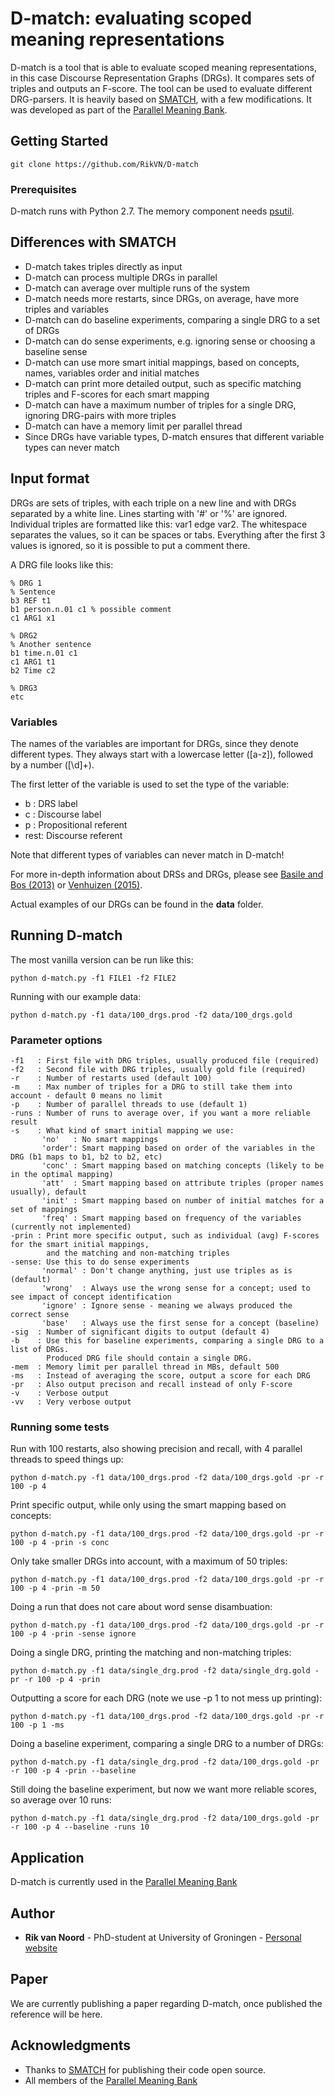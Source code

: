 # D-match: evaluating scoped meaning representations

D-match is a tool that is able to evaluate scoped meaning representations, in this case Discourse Representation Graphs (DRGs). It compares sets of triples and outputs an F-score. The tool can be used to evaluate different DRG-parsers.
It is heavily based on [SMATCH](https://github.com/snowblink14/smatch), with a few modifications. It was developed as part of the [Parallel Meaning Bank](http:/pmb.let.rug.nl).

## Getting Started

```
git clone https://github.com/RikVN/D-match
```

### Prerequisites

D-match runs with Python 2.7. The memory component needs [psutil](https://pypi.python.org/pypi/psutil).

## Differences with SMATCH ##

* D-match takes triples directly as input
* D-match can process multiple DRGs in parallel
* D-match can average over multiple runs of the system
* D-match needs more restarts, since DRGs, on average, have more triples and variables
* D-match can do baseline experiments, comparing a single DRG to a set of DRGs
* D-match can do sense experiments, e.g. ignoring sense or choosing a baseline sense
* D-match can use more smart initial mappings, based on concepts, names, variables order and initial matches
* D-match can print more detailed output, such as specific matching triples and F-scores for each smart mapping
* D-match can have a maximum number of triples for a single DRG, ignoring DRG-pairs with more triples
* D-match can have a memory limit per parallel thread
* Since DRGs have variable types, D-match ensures that different variable types can never match

## Input format ##

DRGs are sets of triples, with each triple on a new line and with DRGs separated by a white line. Lines starting with '#' or '%' are ignored. Individual triples are formatted like this: var1 edge var2. The whitespace separates the values, so it can be spaces or tabs. Everything after the first 3 values is ignored, so it is possible to put a comment there.

A DRG file looks like this:

```
% DRG 1
% Sentence
b3 REF t1
b1 person.n.01 c1 % possible comment
c1 ARG1 x1

% DRG2
% Another sentence
b1 time.n.01 c1
c1 ARG1 t1
b2 Time c2

% DRG3
etc
```

### Variables ###

The names of the variables are important for DRGs, since they denote different types. They always start with a lowercase letter ([a-z]), followed by a number ([\d]+).

The first letter of the variable is used to set the type of the variable:

* b  : DRS label 
* c  : Discourse label
* p  : Propositional referent
* rest: Discourse referent

Note that different types of variables can never match in D-match! 

For more in-depth information about DRSs and DRGs, please see [Basile and Bos (2013)](https://hal.archives-ouvertes.fr/hal-01344582/document) or [Venhuizen (2015)](http://www.rug.nl/research/portal/publications/projection-in-discourse(a83cf9d5-d9ec-4be4-ba8e-e92b7dd4e823).html).

Actual examples of our DRGs can be found in the **data** folder.

## Running D-match

The most vanilla version can be run like this:

```
python d-match.py -f1 FILE1 -f2 FILE2
```

Running with our example data:

```
python d-match.py -f1 data/100_drgs.prod -f2 data/100_drgs.gold
```

### Parameter options ###

```
-f1   : First file with DRG triples, usually produced file (required)
-f2   : Second file with DRG triples, usually gold file (required)
-r    : Number of restarts used (default 100)
-m    : Max number of triples for a DRG to still take them into account - default 0 means no limit
-p    : Number of parallel threads to use (default 1)
-runs : Number of runs to average over, if you want a more reliable result
-s    : What kind of smart initial mapping we use:
       'no'   : No smart mappings
       'order': Smart mapping based on order of the variables in the DRG (b1 maps to b1, b2 to b2, etc)
       'conc' : Smart mapping based on matching concepts (likely to be in the optimal mapping)
       'att'  : Smart mapping based on attribute triples (proper names usually), default
       'init' : Smart mapping based on number of initial matches for a set of mappings
       'freq' : Smart mapping based on frequency of the variables (currently not implemented)
-prin : Print more specific output, such as individual (avg) F-scores for the smart initial mappings, 
        and the matching and non-matching triples
-sense: Use this to do sense experiments
       'normal' : Don't change anything, just use triples as is (default)   
       'wrong'  : Always use the wrong sense for a concept; used to see impact of concept identification
       'ignore' : Ignore sense - meaning we always produced the correct sense
       'base'   : Always use the first sense for a concept (baseline)
-sig  : Number of significant digits to output (default 4)
-b    : Use this for baseline experiments, comparing a single DRG to a list of DRGs. 
        Produced DRG file should contain a single DRG.
-mem  : Memory limit per parallel thread in MBs, default 500        
-ms   : Instead of averaging the score, output a score for each DRG
-pr   : Also output precison and recall instead of only F-score
-v    : Verbose output
-vv   : Very verbose output  
```

### Running some tests ###

Run with 100 restarts, also showing precision and recall,  with 4 parallel threads to speed things up:

```
python d-match.py -f1 data/100_drgs.prod -f2 data/100_drgs.gold -pr -r 100 -p 4
```

Print specific output, while only using the smart mapping based on concepts:

```
python d-match.py -f1 data/100_drgs.prod -f2 data/100_drgs.gold -pr -r 100 -p 4 -prin -s conc
```

Only take smaller DRGs into account, with a maximum of 50 triples:

```
python d-match.py -f1 data/100_drgs.prod -f2 data/100_drgs.gold -pr -r 100 -p 4 -prin -m 50
```

Doing a run that does not care about word sense disambuation:

```
python d-match.py -f1 data/100_drgs.prod -f2 data/100_drgs.gold -pr -r 100 -p 4 -prin -sense ignore
```

Doing a single DRG, printing the matching and non-matching triples:

```
python d-match.py -f1 data/single_drg.prod -f2 data/single_drg.gold -pr -r 100 -p 4 -prin
```

Outputting a score for each DRG (note we use -p 1 to not mess up printing):

```
python d-match.py -f1 data/100_drgs.prod -f2 data/100_drgs.gold -pr -r 100 -p 1 -ms
```

Doing a baseline experiment, comparing a single DRG to a number of DRGs:

```
python d-match.py -f1 data/single_drg.prod -f2 data/100_drgs.gold -pr -r 100 -p 4 -prin --baseline
```

Still doing the baseline experiment, but now we want more reliable scores, so average over 10 runs:

```
python d-match.py -f1 data/single_drg.prod -f2 data/100_drgs.gold -pr -r 100 -p 4 --baseline -runs 10
```

## Application ##

D-match is currently used in the [Parallel Meaning Bank](http://pmb.let.rug.nl)

## Author

* **Rik van Noord** - PhD-student at University of Groningen - [Personal website](http://www.rikvannoord.nl)

## Paper ##

We are currently publishing a paper regarding D-match, once published the reference will be here.

## Acknowledgments

* Thanks to [SMATCH](https://github.com/snowblink14/smatch) for publishing their code open source.
* All members of the [Parallel Meaning Bank](http://pmb.let.rug.nl)
